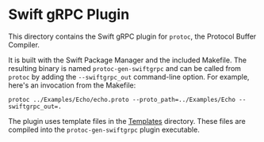 # Swift gRPC Plugin

This directory contains the Swift gRPC plugin for `protoc`,
the Protocol Buffer Compiler.

It is built with the Swift Package Manager and the included
Makefile. The resulting binary is named `protoc-gen-swiftgrpc`
and can be called from `protoc` by adding the `--swiftgrpc_out`
command-line option. For example, here's an invocation from
the Makefile:

	protoc ../Examples/Echo/echo.proto --proto_path=../Examples/Echo --swiftgrpc_out=. 

The plugin uses template files in the [Templates](Templates) directory. 
These files are compiled into the `protoc-gen-swiftgrpc` plugin executable.

